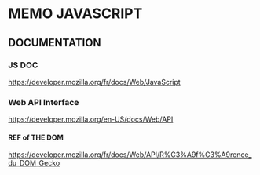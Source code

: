 # MEMO JAVASCRIPT

## DOCUMENTATION

### JS DOC

https://developer.mozilla.org/fr/docs/Web/JavaScript

### Web API Interface

https://developer.mozilla.org/en-US/docs/Web/API

#### REF of THE DOM

https://developer.mozilla.org/fr/docs/Web/API/R%C3%A9f%C3%A9rence_du_DOM_Gecko